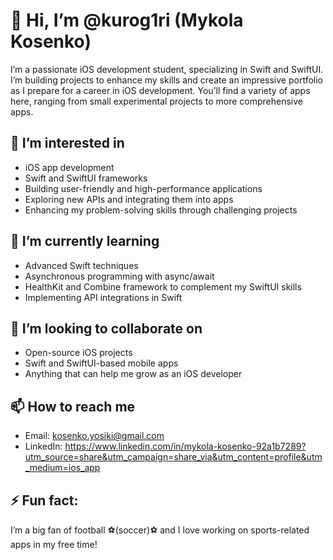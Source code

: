 # 👋 Hi, I’m @kurog1ri (Mykola Kosenko)

I’m a passionate iOS development student, specializing in Swift and SwiftUI. I’m building projects to enhance my skills and create an impressive portfolio as I prepare for a career in iOS development. You’ll find a variety of apps here, ranging from small experimental projects to more comprehensive apps.

## 👀 I’m interested in
- iOS app development
- Swift and SwiftUI frameworks
- Building user-friendly and high-performance applications
- Exploring new APIs and integrating them into apps
- Enhancing my problem-solving skills through challenging projects

## 🌱 I’m currently learning
- Advanced Swift techniques
- Asynchronous programming with async/await
- HealthKit and Combine framework to complement my SwiftUI skills
- Implementing API integrations in Swift

## 💞️ I’m looking to collaborate on
- Open-source iOS projects
- Swift and SwiftUI-based mobile apps
- Anything that can help me grow as an iOS developer

## 📫 How to reach me
- Email: kosenko.yosiki@gmail.com
- LinkedIn: https://www.linkedin.com/in/mykola-kosenko-92a1b7289?utm_source=share&utm_campaign=share_via&utm_content=profile&utm_medium=ios_app

## ⚡ Fun fact:
I’m a big fan of football ⚽️(soccer)⚽️ and I love working on sports-related apps in my free time!

<!---
kurog1ri/kurog1ri is a ✨ special ✨ repository because its `README.md` (this file) appears on your GitHub profile.
You can click the Preview link to take a look at your changes.
--->
